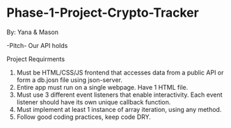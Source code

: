 # Phase-1-Project-Crypto-Tracker
By: Yana & Mason

-Pitch-
  Our API holds


Project Requirments
1. Must be HTML/CSS/JS frontend that accesses data from a public API or form a db.josn file using json-server.
2. Entire app must run on a single webpage. Have 1 HTML file.
3. Must use 3 different event listeners that enable interactivity. Each event listener should have its own unique callback function. 
4. Must implement at least 1 instance of array iteration, using any method.
5. Follow good coding practices, keep code DRY. 



